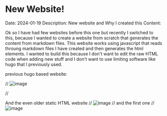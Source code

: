 # New Website!
Date: 2024-01-19
Description: New website and Why I created this
Content:

Ok so I have had few websites before this one but recently I switched to this, because I wanted to create a website from scratch that generates the content from markdown files. This website works using javascript that reads throung markdown files I have created and then generates the html elements. I wanted to build this because I don't want to edit the raw HTML code when adding new stuff and I don't want to use limiting software like hugo that I previously used.

previous hugo based website:

//
![image](images/OLD-WEBSITES/19.png)

//

And the even older static HTML website
//
![image](images/OLD-WEBSITES/2.png)
//
and the first one
//
![image](images/OLD-WEBSITES/3.jpg)